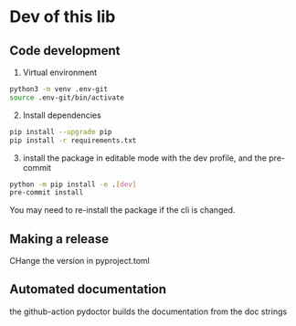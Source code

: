 # Dev of this lib

## Code development
1. Virtual environment
```bash
python3 -m venv .env-git
source .env-git/bin/activate
```
2. Install dependencies
```bash
pip install --upgrade pip
pip install -r requirements.txt
```

3. install the package in editable mode with the dev profile, and the pre-commit
```bash
python -m pip install -e .[dev]
pre-commit install
```
You may need to re-install the package if the cli is changed.

## Making a release
CHange the version in pyproject.toml

## Automated documentation
the github-action pydoctor builds the documentation from the doc strings